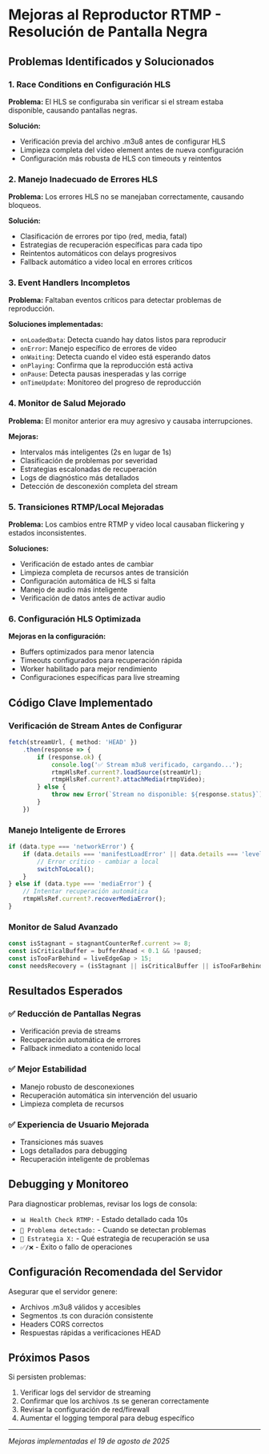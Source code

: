 # Mejoras al Reproductor RTMP - Resolución de Pantalla Negra

## Problemas Identificados y Solucionados

### 1. **Race Conditions en Configuración HLS**
**Problema:** El HLS se configuraba sin verificar si el stream estaba disponible, causando pantallas negras.

**Solución:**
- Verificación previa del archivo .m3u8 antes de configurar HLS
- Limpieza completa del video element antes de nueva configuración
- Configuración más robusta de HLS con timeouts y reintentos

### 2. **Manejo Inadecuado de Errores HLS**
**Problema:** Los errores HLS no se manejaban correctamente, causando bloqueos.

**Solución:**
- Clasificación de errores por tipo (red, media, fatal)
- Estrategias de recuperación específicas para cada tipo
- Reintentos automáticos con delays progresivos
- Fallback automático a video local en errores críticos

### 3. **Event Handlers Incompletos**
**Problema:** Faltaban eventos críticos para detectar problemas de reproducción.

**Soluciones implementadas:**
- `onLoadedData`: Detecta cuando hay datos listos para reproducir
- `onError`: Manejo específico de errores de video
- `onWaiting`: Detecta cuando el video está esperando datos
- `onPlaying`: Confirma que la reproducción está activa
- `onPause`: Detecta pausas inesperadas y las corrige
- `onTimeUpdate`: Monitoreo del progreso de reproducción

### 4. **Monitor de Salud Mejorado**
**Problema:** El monitor anterior era muy agresivo y causaba interrupciones.

**Mejoras:**
- Intervalos más inteligentes (2s en lugar de 1s)
- Clasificación de problemas por severidad
- Estrategias escalonadas de recuperación
- Logs de diagnóstico más detallados
- Detección de desconexión completa del stream

### 5. **Transiciones RTMP/Local Mejoradas**
**Problema:** Los cambios entre RTMP y video local causaban flickering y estados inconsistentes.

**Soluciones:**
- Verificación de estado antes de cambiar
- Limpieza completa de recursos antes de transición
- Configuración automática de HLS si falta
- Manejo de audio más inteligente
- Verificación de datos antes de activar audio

### 6. **Configuración HLS Optimizada**
**Mejoras en la configuración:**
- Buffers optimizados para menor latencia
- Timeouts configurados para recuperación rápida
- Worker habilitado para mejor rendimiento
- Configuraciones específicas para live streaming

## Código Clave Implementado

### Verificación de Stream Antes de Configurar
```typescript
fetch(streamUrl, { method: 'HEAD' })
    .then(response => {
        if (response.ok) {
            console.log('✅ Stream m3u8 verificado, cargando...');
            rtmpHlsRef.current?.loadSource(streamUrl);
            rtmpHlsRef.current?.attachMedia(rtmpVideo);
        } else {
            throw new Error(`Stream no disponible: ${response.status}`);
        }
    })
```

### Manejo Inteligente de Errores
```typescript
if (data.type === 'networkError') {
    if (data.details === 'manifestLoadError' || data.details === 'levelLoadError') {
        // Error crítico - cambiar a local
        switchToLocal();
    }
} else if (data.type === 'mediaError') {
    // Intentar recuperación automática
    rtmpHlsRef.current?.recoverMediaError();
}
```

### Monitor de Salud Avanzado
```typescript
const isStagnant = stagnantCounterRef.current >= 8;
const isCriticalBuffer = bufferAhead < 0.1 && !paused;
const isTooFarBehind = liveEdgeGap > 15;
const needsRecovery = (isStagnant || isCriticalBuffer || isTooFarBehind);
```

## Resultados Esperados

### ✅ Reducción de Pantallas Negras
- Verificación previa de streams
- Recuperación automática de errores
- Fallback inmediato a contenido local

### ✅ Mejor Estabilidad
- Manejo robusto de desconexiones
- Recuperación automática sin intervención del usuario
- Limpieza completa de recursos

### ✅ Experiencia de Usuario Mejorada
- Transiciones más suaves
- Logs detallados para debugging
- Recuperación inteligente de problemas

## Debugging y Monitoreo

Para diagnosticar problemas, revisar los logs de consola:
- `📊 Health Check RTMP:` - Estado detallado cada 10s
- `🚨 Problema detectado:` - Cuando se detectan problemas
- `🔧 Estrategia X:` - Qué estrategia de recuperación se usa
- `✅/❌` - Éxito o fallo de operaciones

## Configuración Recomendada del Servidor

Asegurar que el servidor genere:
- Archivos .m3u8 válidos y accesibles
- Segmentos .ts con duración consistente
- Headers CORS correctos
- Respuestas rápidas a verificaciones HEAD

## Próximos Pasos

Si persisten problemas:
1. Verificar logs del servidor de streaming
2. Confirmar que los archivos .ts se generan correctamente
3. Revisar la configuración de red/firewall
4. Aumentar el logging temporal para debug específico

---
*Mejoras implementadas el 19 de agosto de 2025*
